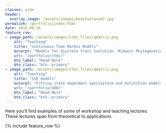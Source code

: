 ```yaml
---
classes: wide
header:
  overlay_image: /assets/images/beachsolanum2.jpg
permalink: /portfolio/index.html
date: 2019-09-16
feature_row:
- image_path: /assets/images/ctmc_files/qmatrix.png
    alt: "Teaching"
    title: "Continuous-Time Markov Models"
    excerpt: "Models for discrete trait evolution. Midwest Phylogenetics Workshop Lecture 2019"
    url: "/portfolio/ctmc/"
    btn_label: "Read More"
    btn_class: "btn--primary"
- image_path: /assets/images/ctmc_files/qmatrix.png
    alt: "Teaching"
    title: "SSE models"
    excerpt: "Fitting state dependent speciaitona and extinction models"
    url: "/portfolio/SDD/"
    btn_label: "Read More"
    btn_class: "btn--primary"
---
```

Here you'll find examples of some of workshop and teaching lectures. These lectures span from theoretical to applications

{% include feature_row %}

